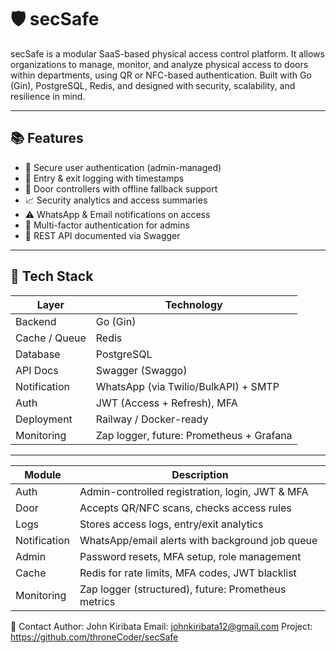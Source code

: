 # 🛡️ secSafe

secSafe is a modular SaaS-based physical access control platform. It allows organizations to manage, monitor, and analyze physical access to doors within departments, using QR or NFC-based authentication. Built with Go (Gin), PostgreSQL, Redis, and designed with security, scalability, and resilience in mind.

---

## 📚 Features

- 🔐 Secure user authentication (admin-managed)
- 🧾 Entry & exit logging with timestamps
- 🔄 Door controllers with offline fallback support
- 📈 Security analytics and access summaries
- ⚠️ WhatsApp & Email notifications on access
- 🛂 Multi-factor authentication for admins
- 💬 REST API documented via Swagger
---

## 🧱 Tech Stack

| Layer | Technology |
|-------|------------|
| Backend | Go (Gin) |
| Cache / Queue | Redis |
| Database | PostgreSQL |
| API Docs | Swagger (Swaggo) |
| Notification | WhatsApp (via Twilio/BulkAPI) + SMTP |
| Auth | JWT (Access + Refresh), MFA |
| Deployment | Railway / Docker-ready |
| Monitoring | Zap logger, future: Prometheus + Grafana |

---

| Module       | Description                                         |
| ------------ | --------------------------------------------------- |
| Auth         | Admin-controlled registration, login, JWT & MFA     |
| Door         | Accepts QR/NFC scans, checks access rules           |
| Logs         | Stores access logs, entry/exit analytics            |
| Notification | WhatsApp/email alerts with background job queue     |
| Admin        | Password resets, MFA setup, role management         |
| Cache        | Redis for rate limits, MFA codes, JWT blacklist     |
| Monitoring   | Zap logger (structured), future: Prometheus metrics |


📧 Contact
Author: John Kiribata
Email: johnkiribata12@gmail.com
Project: https://github.com/throneCoder/secSafe


